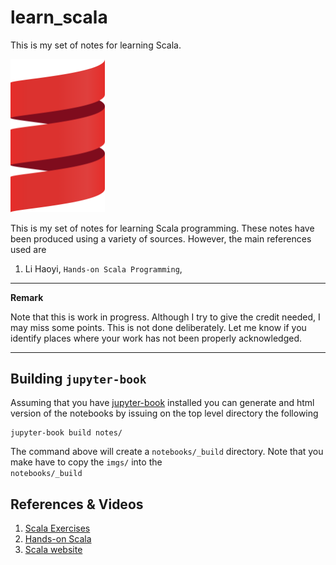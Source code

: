 # learn_scala

This is my set of notes for learning Scala.




<img src="notes/imgs/logo.png" width="30%"  marging-left="60px"/>

This is my set of notes for learning Scala programming. These notes have been produced using a variety of sources. However, the main references used are


1. Li Haoyi, ```Hands-on Scala Programming```,

---
**Remark**

Note that this is work in progress. Although I try to give the credit needed, I may miss some points. 
This is not done deliberately. Let me know if you identify places where your work has not been properly acknowledged.

---

## Building ```jupyter-book```

Assuming that you have <a href="https://jupyterbook.org/intro.html">jupyter-book</a> installed you can generate
and html version of the notebooks by issuing on the top level directory the following

```
jupyter-book build notes/
```

The command above will create a ```notebooks/_build``` directory.  Note that you make have to copy the ```imgs/``` into the  
```notebooks/_build```

## References & Videos

1. <a href="https://www.scala-exercises.org/">Scala Exercises</a>
2. <a href="https://github.com/handsonscala">Hands-on Scala</a>
3. <a href="https://www.scala-lang.org/">Scala website</a>
